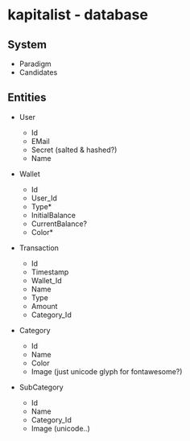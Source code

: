 # kapitalist - database

## System
- Paradigm
- Candidates

## Entities
- User
    - Id
    - EMail
    - Secret (salted & hashed?)
    - Name

- Wallet
    - Id
    - User_Id
    - Type*
    - InitialBalance
    - CurrentBalance?
    - Color*

- Transaction
    - Id
    - Timestamp
    - Wallet_Id
    - Name
    - Type
    - Amount
    - Category_Id

- Category
    - Id
    - Name
    - Color
    - Image (just unicode glyph for fontawesome?)

- SubCategory
    - Id
    - Name
    - Category_Id
    - Image (unicode..)
